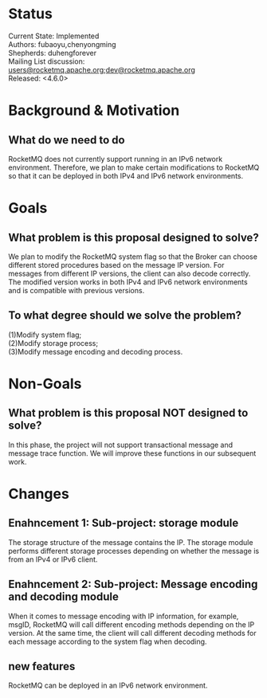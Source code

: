 # Status
Current State: Implemented    
Authors: fubaoyu,chenyongming    
Shepherds: duhengforever    
Mailing List discussion: users@rocketmq.apache.org;dev@rocketmq.apache.org    
Released: <4.6.0>    
 

# Background & Motivation
## What do we need to do
RocketMQ does not currently support running in an IPv6 network environment. Therefore, we plan to make certain modifications to RocketMQ so that it can be deployed in both IPv4 and IPv6 network environments.

# Goals
## What problem is this proposal designed to solve?
We plan to modify the RocketMQ system flag so that the Broker can choose different stored procedures based on the message IP version. For messages from different IP versions, the client can also decode correctly. The modified version works in both IPv4 and IPv6 network environments and is compatible with previous versions.

## To what degree should we solve the problem?
(1)Modify system flag;    
(2)Modify storage process;    
(3)Modify message encoding and decoding  process.    

# Non-Goals
## What problem is this proposal NOT designed to solve?
In this phase, the project will not support transactional message and message trace function. We will improve these functions in our subsequent work.

# Changes
## Enahncement 1: Sub-project: storage module
The storage structure of the message contains the IP. The storage module performs different storage processes depending on whether the message is from an IPv4 or IPv6 client.

## Enahncement 2: Sub-project: Message encoding and decoding module
When it comes to message encoding with IP information, for example, msgID, RocketMQ will call different encoding methods depending on the IP version. At the same time, the client will call different decoding methods for each message according to the system flag when decoding.

## new features
RocketMQ can be deployed in an IPv6 network environment.
